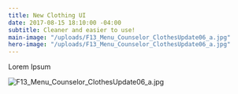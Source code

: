 ```yaml
---
title: New Clothing UI
date: 2017-08-15 18:10:00 -04:00
subtitle: Cleaner and easier to use!
main-image: "/uploads/F13_Menu_Counselor_ClothesUpdate06_a.jpg"
hero-image: "/uploads/F13_Menu_Counselor_ClothesUpdate06_a.jpg"
---
```


Lorem Ipsum

![F13_Menu_Counselor_ClothesUpdate06_a.jpg](/uploads/F13_Menu_Counselor_ClothesUpdate06_a.jpg)
